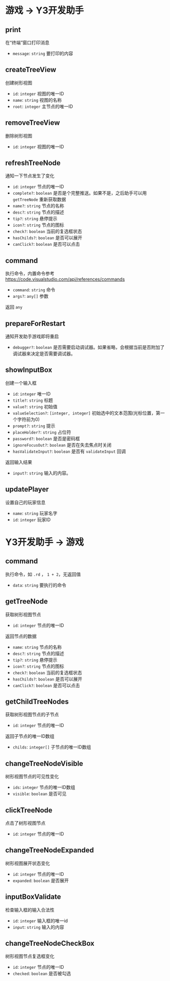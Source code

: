 # 游戏 -> Y3开发助手

## print

在“终端”窗口打印消息

* `message`: `string` 要打印的内容

## createTreeView

创建树形视图

* `id`: `integer` 视图的唯一ID
* `name`: `string` 视图的名称
* `root`: `integer` 主节点的唯一ID

## removeTreeView

删除树形视图

* `id`: `integer` 视图的唯一ID

## refreshTreeNode

通知一下节点发生了变化

* `id`: `integer` 节点的唯一ID
* `complete?`: `boolean` 是否是个完整推送。如果不是，之后助手可以用 `getTreeNode` 重新获取数据
* `name?`: `string` 节点的名称
* `desc?`: `string` 节点的描述
* `tip?`: `string` 悬停提示
* `icon?`: `string` 节点的图标
* `check?`: `boolean` 当前的复选框状态
* `hasChilds?`: `boolean` 是否可以展开
* `canClick?`: `boolean` 是否可以点击

## command

执行命令，内置命令参考 https://code.visualstudio.com/api/references/commands

* `command`: `string` 命令
* `args?`: `any[]` 参数

返回 `any`

## prepareForRestart

通知开发助手游戏即将重启

* `debugger?`: `boolean` 是否需要启动调试器。如果省略，会根据当前是否附加了调试器来决定是否需要调试器。

## showInputBox

创建一个输入框

* `id`: `integer` 唯一ID
* `title?`: `string` 标题
* `value?`: `string` 初始值
* `valueSelection?`: `[integer, integer]` 初始选中的文本范围(光标位置，第一个字符前为0)
* `prompt?`: `string` 提示
* `placeHolder?`: `string` 占位符
* `password?`: `boolean` 是否是密码框
* `ignoreFocusOut?`: `boolean` 是否在失去焦点时关闭
* `hasValidateInput?`: `boolean` 是否有 `validateInput` 回调

返回输入结果

* `input?`: `string` 输入的内容。

## updatePlayer

设置自己的玩家信息

* `name`: `string` 玩家名字
* `id`: `integer` 玩家ID

# Y3开发助手 -> 游戏

## command

执行命令，如 `.rd` ， `1 + 2`，无返回值

* `data`: `string` 要执行的命令

## getTreeNode

获取树形视图节点

* `id`: `integer` 节点的唯一ID

返回节点的数据

* `name`: `string` 节点的名称
* `desc?`: `string` 节点的描述
* `tip?`: `string` 悬停提示
* `icon?`: `string` 节点的图标
* `check?`: `boolean` 当前的复选框状态
* `hasChilds?`: `boolean` 是否可以展开
* `canClick?`: `boolean` 是否可以点击

## getChildTreeNodes

获取树形视图节点的子节点

* `id`: `integer` 节点的唯一ID

返回子节点的唯一ID数组

* `childs`: `integer[]` 子节点的唯一ID数组

## changeTreeNodeVisible

树形视图节点的可见性变化

* `ids`: `integer` 节点的唯一ID数组
* `visible`: `boolean` 是否可见

## clickTreeNode

点击了树形视图节点

* `id`: `integer` 节点的唯一ID

## changeTreeNodeExpanded

树形视图展开状态变化

* `id`: `integer` 节点的唯一ID
* `expanded`: `boolean` 是否展开

## inputBoxValidate

检查输入框的输入合法性

* `id`: `integer` 输入框的唯一id
* `input`: `string` 输入的内容

## changeTreeNodeCheckBox

树形视图节点复选框变化

* `id`: `integer` 节点的唯一ID
* `checked`: `boolean` 是否被勾选
